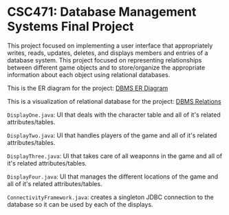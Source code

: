 # CSC471: Database Management Systems Final Project

This project focused on implementing a user interface that appropriately writes, reads, updates, deletes, and displays members and entries of a database system. This project focused on representing relationships between different game objects and to store/organize the appropriate information about each object using relational databases. 

This is the ER diagram for the project: [DBMS ER Diagram](https://github.com/racheljohnston0/DBMSFinalProject/assets/144559202/8505398c-374e-4b8b-b082-76e5650f2303)

This is a visualization of relational database for the project: [DBMS Relations](https://github.com/racheljohnston0/DBMSFinalProject/assets/144559202/adb8108d-4856-49a4-92b4-8a2bfd187885)

```DisplayOne.java```: UI that deals with the character table and all of it's related attributes/tables.

```DisplayTwo.java```: UI that handles players of the game and all of it's related attributes/tables.

```DisplayThree.java```: UI that takes care of all weaponns in the game and all of it's related attributes/tables.

```DisplayFour.java```: UI that manages the different locations of the game and all of it's related attributes/tables.

```ConnectivityFramework.java```: creates a singleton JDBC connection to the database so it can be used by each of the displays.
